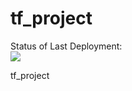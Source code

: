 # tf_project

Status of Last Deployment:<br>
<img src="https://github.com/isushnik/tf_project/workflows/CI_Test/badge.svg?branch=main"><br>

tf_project

